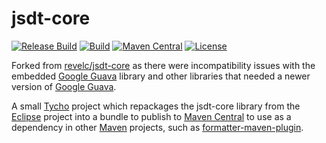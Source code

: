 # jsdt-core

[![Release Build][ci_release_img]][ci_release_link]
[![Build][ci_img]][ci_link]
[![Maven Central][maven_img]][maven_link]
[![License][license_img]][license_link]

Forked from [revelc/jsdt-core] as there were incompatibility issues with the embedded [Google Guava] library and other libraries that needed a newer version of [Google Guava].

A small [Tycho] project which repackages the jsdt-core library from the
[Eclipse] project into a bundle to publish to [Maven Central] to use as a
dependency in other [Maven] projects, such as [formatter-maven-plugin].

[revelc/jsdt-core]: https://github.com/revelc/jsdt-core
[Google Guava]: https://github.com/google/guava
[Eclipse]: https://www.eclipse.org/
[Maven Central]: https://search.maven.org/
[Maven]: https://maven.apache.org/
[Tycho]: https://www.eclipse.org/tycho/
[ci_release_img]: https://github.com/funfried/jsdt-core/actions/workflows/release_maven.yml/badge.svg
[ci_release_link]: https://github.com/funfried/jsdt-core/actions/workflows/release_maven.yml
[ci_img]: https://github.com/funfried/jsdt-core/actions/workflows/maven.yaml/badge.svg
[ci_link]: https://github.com/funfried/jsdt-core/actions/workflows/maven.yaml
[formatter-maven-plugin]: https://github.com/funfried/formatter-maven-plugin
[license_img]: https://img.shields.io/badge/license-EPL%201.0-blue.svg
[license_link]: https://github.com/funfried/jsdt-core/blob/main/LICENSE
[maven_img]: https://maven-badges.herokuapp.com/maven-central/de.funfried.libraries/jsdt-core/badge.svg
[maven_link]: https://maven-badges.herokuapp.com/maven-central/de.funfried.libraries/jsdt-core
